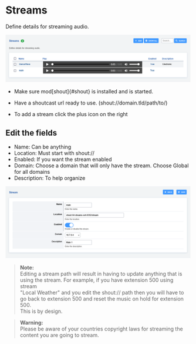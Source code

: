 # Streams

Define details for streaming audio.

![image](../_static/images/applications/streams/fusionpbx_streams1.png)

-   Make sure mod[shout]{#shout} is installed and is started.

-   Have a shoutcast url ready to use. (shout://domain.tld/path/to/)

-   To add a stream click the plus icon on the right

   ## Edit the fields

-   Name: Can be anything
-   Location: Must start with shout://
-   Enabled: If you want the stream enabled
-   Domain: Choose a domain that will only have the stream.
    Choose Global for all domains
-   Description: To help organize

![image](../_static/images/applications/streams/fusionpbx_streams2.png)

>**Note:**   
>Editing a stream path will result in having to update anything that is   
>using the stream. For example, if you have extension 500 using stream   
>\"Local Weather\" and you edit the shout:// path then you will have to   
>go back to extension 500 and reset the music on hold for extension 500.   
>This is by design.



>**Warning:**   
>Please be aware of your countries copyright laws for streaming the   
>content you are going to stream.   
